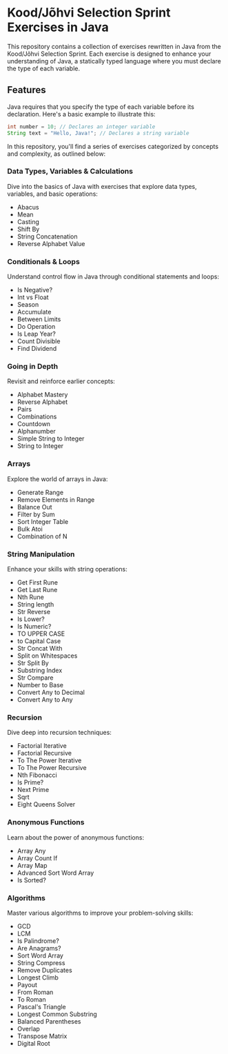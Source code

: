 # Kood/Jõhvi Selection Sprint Exercises in Java

This repository contains a collection of exercises rewritten in Java from the Kood/Jõhvi Selection Sprint. Each exercise is designed to enhance your understanding of Java, a statically typed language where you must declare the type of each variable.

## Features

Java requires that you specify the type of each variable before its declaration. Here's a basic example to illustrate this:

```java
int number = 10; // Declares an integer variable
String text = "Hello, Java!"; // Declares a string variable
```
In this repository, you'll find a series of exercises categorized by concepts and complexity, as outlined below:

### Data Types, Variables & Calculations

Dive into the basics of Java with exercises that explore data types, variables, and basic operations:

- Abacus
- Mean
- Casting
- Shift By
- String Concatenation
- Reverse Alphabet Value

### Conditionals & Loops

Understand control flow in Java through conditional statements and loops:

- Is Negative?
- Int vs Float
- Season
- Accumulate
- Between Limits
- Do Operation
- Is Leap Year?
- Count Divisible
- Find Dividend

### Going in Depth

Revisit and reinforce earlier concepts:

- Alphabet Mastery
- Reverse Alphabet
- Pairs
- Combinations
- Countdown
- Alphanumber
- Simple String to Integer
- String to Integer

### Arrays

Explore the world of arrays in Java:

- Generate Range
- Remove Elements in Range
- Balance Out
- Filter by Sum
- Sort Integer Table
- Bulk Atoi
- Combination of N

### String Manipulation

Enhance your skills with string operations:

- Get First Rune
- Get Last Rune
- Nth Rune
- String length
- Str Reverse
- Is Lower?
- Is Numeric?
- TO UPPER CASE
- to Capital Case
- Str Concat With
- Split on Whitespaces
- Str Split By
- Substring Index
- Str Compare
- Number to Base
- Convert Any to Decimal
- Convert Any to Any

### Recursion

Dive deep into recursion techniques:

- Factorial Iterative
- Factorial Recursive
- To The Power Iterative
- To The Power Recursive
- Nth Fibonacci
- Is Prime?
- Next Prime
- Sqrt
- Eight Queens Solver

### Anonymous Functions

Learn about the power of anonymous functions:

- Array Any
- Array Count If
- Array Map
- Advanced Sort Word Array
- Is Sorted?

### Algorithms

Master various algorithms to improve your problem-solving skills:

- GCD
- LCM
- Is Palindrome?
- Are Anagrams?
- Sort Word Array
- String Compress
- Remove Duplicates
- Longest Climb
- Payout
- From Roman
- To Roman
- Pascal's Triangle
- Longest Common Substring
- Balanced Parentheses
- Overlap
- Transpose Matrix
- Digital Root
